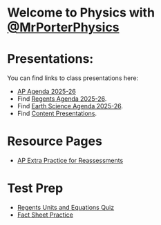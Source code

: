 # Welcome to Physics with [@MrPorterPhysics](https://twitter.com/MrPorterPhysics)

# Presentations:

You can find links to class presentations here:
  - [AP Agenda 2025-26](/Daily%20Plan/20252026/Daily%20Slides/APAgendas202526.html)
  - Find [Regents Agenda 2025-26](/Daily%20Plan/20252026/Daily%20Slides/RPAgendas202526.html).
  - Find [Earth Science Agenda 2025-26](/Daily%20Plan/20252026/Daily%20Slides/EarthSci2024526.html).
  - Find [Content Presentations](presindex).

# Resource Pages
  - [AP Extra Practice for Reassessments](\AP%20Resource%20Pages\apSBGPractice)

# Test Prep
  - [Regents Units and Equations Quiz](/mrporterphysics.github.io/regentsTestPrep/unitstestprepquiz.html)
  - [Fact Sheet Practice](/mrporterphysics.github.io/ap-physics-quiz/index.html)